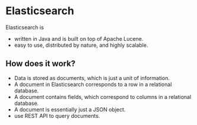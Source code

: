 # Elasticsearch

Elasticsearch is

- written in Java and is built on top of Apache Lucene.
- easy to use, distributed by nature, and highly scalable.

## How does it work?

- Data is stored as documents, which is just a unit of information.
- A document in Elasticsearch corresponds to a row in a relational database.
- A document contains fields, which correspond to columns in a relational database.
- A document is essentially just a JSON object.
- use REST API to query documents.
